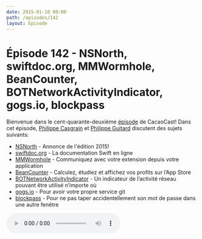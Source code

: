 ```yaml
---
date: 2015-01-10 00:00
path: /episodes/142
layout: Episode
---
```

# Épisode 142 - NSNorth, swiftdoc.org, MMWormhole, BeanCounter, BOTNetworkActivityIndicator, gogs.io, blockpass
<p>Bienvenue dans le cent-quarante-deuxième <a href="https://cacaocast.com/media/cacaocast_142.m4a" title="CacaoCast Episode 142">épisode</a> de CacaoCast! Dans cet épisode, <a href="http://www.twitter.com/philippec" title="Philippe Casgrain sur Twitter">Philippe Casgrain</a> et <a href="http://www.twitter.com/philippeguitard" title="Philippe Guitard sur Twitter">Philippe Guitard</a> discutent des sujets suivants:</p>
<ul><li><a href="http://nsnorth.ca" title="NSNorth">NSNorth</a> - Annonce de l'édition 2015!</li>
<li><a href="http://swiftdoc.org" title="swiftdoc.org">swiftdoc.org</a> - La documentation Swift en ligne</li>
<li><a href="https://github.com/mutualmobile/MMWormhole" title="MMWormhole">MMWormhole</a> - Communiquez avec votre extension depuis votre application</li>
<li><a href="https://github.com/chockenberry/BeanCounter" title="BeanCounter">BeanCounter</a> - Calculez, étudiez et affichez vos profits sur l’App Store</li>
<li><a href="https://github.com/thoughtbot/BOTNetworkActivityIndicator" title="BOTNetworkActivityIndicator">BOTNetworkActivityIndicator</a> - Un indicateur de l’activité réseau pouvant être utilisé n’importe où</li>
<li><a href="http://gogs.io" title="gogs.io">gogs.io</a> - Pour avoir votre propre service git</li>
<li><a href="http://bitsplitting.org/2014/12/11/blockpass-for-dummies/" title="blockpass">blockpass</a> - Pour ne pas taper accidentellement son mot de passe dans une autre fenêtre</li>
</ul>
<p><audio controls><source src="https://cacaocast.com/media/cacaocast_142.m4a" type="audio/mpeg"><source src="https://cacaocast.com/media/cacaocast_142.m4a" type="audio/mp4">Votre navigateur ne supporte pas l'élément audio / Your browser does not support the audio element.</audio></p>
